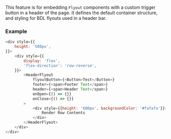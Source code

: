 This feature is for embedding `Flyout` components with a custom trigger button in a header of the page. It defines the default container structure, and styling for BDL flyouts used in a header bar.

### Example

```js
<div style={{
    height: '500px',
}}>
    <div style={{
        display: 'flex',
        'flex-direction': 'row-reverse',
    }}>
        <HeaderFlyout
            flyoutButton={<Button>Test</Button>}
            footer={<span>Footer Text</span>}
            header={<span>Header Text</span>}
            onOpen={() => {}}
            onClose={() => {}}
        >
            <div style={{height: '600px', backgroundColor: '#fafafa'}}>
                Render Row Contents
            </div>
        </HeaderFlyout>
    </div>
</div>
```
